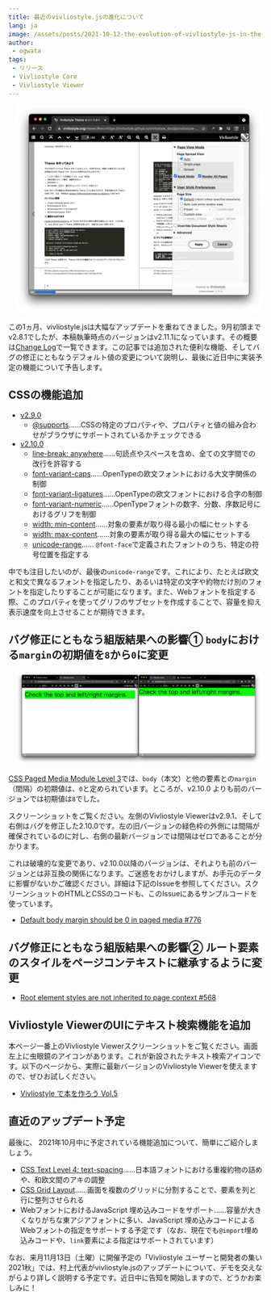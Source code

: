 ```yaml
---
title: 最近のvivliostyle.jsの進化について
lang: ja
image: /assets/posts/2021-10-12-the-evolution-of-vivliostyle-js-in-the-last-month/2021-10-12-the-evolution-of-vivliostyle-js-in-the-last-month.png
author:
 - ogwata
tags:
 - リリース
 - Vivliostyle Core
 - Vivliostyle Viewer
---
```

<div style="float: right; margin: 0 0 1em 1em;"><img src="/assets/posts/2021-10-12-the-evolution-of-vivliostyle-js-in-the-last-month/2021-10-12-the-evolution-of-vivliostyle-js-in-the-last-month.png" alt="この1ヵ月のvivliostyle.jsの進化について" style="width: 700px;" /></div>

この1ヵ月、vivliostyle.jsは大幅なアップデートを重ねてきました。9月初頭までv2.8.1でしたが、本稿執筆時点のバージョンはv2.11.1になっています。その概要は[Change Log](https://github.com/vivliostyle/vivliostyle.js/blob/master/CHANGELOG.md)で一覧できます。この記事では追加された便利な機能、そしてバグの修正にともなうデフォルト値の変更について説明し、最後に近日中に実装予定の機能について予告します。

## CSSの機能追加

 - [v2.9.0](https://github.com/vivliostyle/vivliostyle.js/blob/master/CHANGELOG.md#features-3)
    - [@supports](https://developer.mozilla.org/ja/docs/Web/CSS/@supports)……CSSの特定のプロパティや、プロパティと値の組み合わせがブラウザにサポートされているかチェックできる
- [v2.10.0](https://github.com/vivliostyle/vivliostyle.js/blob/master/CHANGELOG.md#features-1)
    - [line-break: anywhere](https://developer.mozilla.org/ja/docs/Web/CSS/line-break)……句読点やスペースを含め、全ての文字間での改行を許容する
    - [font-variant-caps](https://developer.mozilla.org/ja/docs/Web/CSS/font-variant-caps)……OpenTypeの欧文フォントにおける大文字関係の制御
    - [font-variant-ligatures](https://developer.mozilla.org/ja/docs/Web/CSS/font-variant-ligatures)……OpenTypeの欧文フォントにおける合字の制御
    - [font-variant-numeric](https://developer.mozilla.org/ja/docs/Web/CSS/font-variant-numeric)……OpenTypeフォントの数字、分数、序数記号におけるグリフを制御
    - [width: min-content](https://developer.mozilla.org/ja/docs/Web/CSS/width)……対象の要素が取り得る最小の幅にセットする
    - [width: max-content](https://developer.mozilla.org/ja/docs/Web/CSS/width)……対象の要素が取り得る最大の幅にセットする
    - [unicode-range](https://developer.mozilla.org/ja/docs/Web/CSS/@font-face/unicode-range)…… `@font-face`で定義されたフォントのうち、特定の符号位置を指定する

中でも注目したいのが、最後の`unicode-range`です。これにより、たとえば欧文と和文で異なるフォントを指定したり、あるいは特定の文字や約物だけ別のフォントを指定したりすることが可能になります。また、Webフォントを指定する際、このプロパティを使ってグリフのサブセットを作成することで、容量を抑え表示速度を向上させることが期待できます。

## バグ修正にともなう組版結果への影響① `body`における`margin`の初期値を`8`から`0`に変更

<div style="float: right; margin: 0 0 1em 1em;"><img src="/assets/posts/2021-10-12-the-evolution-of-vivliostyle-js-in-the-last-month/fig-2.png" alt="body`における`margin`のデフォルト値を8から0に変更" style="width: 900px; " /></div>

[CSS Paged Media Module Level 3](https://www.w3.org/TR/css-page-3/#variable-auto-margins)では、`body`（本文）と他の要素との`margin`（間隔）の初期値は、`0`と定められています。ところが、v2.10.0 よりも前のバージョンでは初期値は`8`でした。

スクリーンショットをご覧ください。左側のVivliostyle Viewerはv2.9.1、そして右側はバグを修正した2.10.0です。左の旧バージョンの緑色枠の外側には間隔が確保されているのに対し、右側の最新バージョンでは間隔はゼロであることが分かります。

これは破壊的な変更であり、v2.10.0以降のバージョンは、それよりも前のバージョンとは非互換の関係になります。ご迷惑をおかけしますが、お手元のデータに影響がないかご確認ください。詳細は下記のIssueを参照してください。スクリーンショットのHTMLとCSSのコードも、このIssueにあるサンプルコードを使っています。

- [ Default body margin should be 0 in paged media #776 ](https://github.com/vivliostyle/vivliostyle.js/issues/776)

## バグ修正にともなう組版結果への影響② ルート要素のスタイルをページコンテキストに継承するように変更


- [ Root element styles are not inherited to page context #568 ](https://github.com/vivliostyle/vivliostyle.js/issues/568)

## Vivliostyle ViewerのUIにテキスト検索機能を追加

本ページ一番上のVivliostyle Viewerスクリーンショットをご覧ください。画面左上に虫眼鏡のアイコンがあります。これが新設されたテキスト検索アイコンです。以下のページから、実際に最新バージョンのVivliostyle  Viewerを使えますので、ぜひお試しください。

- [Vivliostyle で本を作ろう Vol.5](https://vivliostyle.org/viewer/#src=https://vivliostyle.github.io/vivliostyle_doc/ja/vivliostyle-user-group-vol5/content/&bookMode=true)

## 直近のアップデート予定

最後に、 2021年10月中に予定されている機能追加について、簡単にご紹介しましょう。

- [CSS Text Level 4: text-spacing](https://drafts.csswg.org/css-text-4/#text-spacing-property)……日本語フォントにおける重複約物の詰めや、和欧文間のアキの調整
- [CSS Grid Layout](https://developer.mozilla.org/ja/docs/Web/CSS/CSS_Grid_Layout)……画面を複数のグリッドに分割することで、要素を列と行に整列させられる
- WebフォントにおけるJavaScript 埋め込みコードをサポート……容量が大きくなりがちな東アジアフォントに多い、JavaScript 埋め込みコードによるWebフォントの指定をサポートする予定です（なお、現在でも`@import`埋め込みコードや、`link`要素による指定はサポートされています）

なお、来月11月13日（土曜）に開催予定の「Vivliostyle ユーザーと開発者の集い 2021秋」では、村上代表がvivliostyle.jsのアップデートについて、デモを交えながらより詳しく説明する予定です。近日中に告知を開始しますので、どうかお楽しみに！